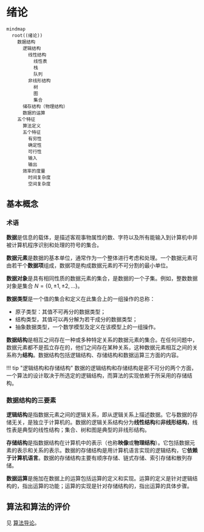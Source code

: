 # 绪论

```mermaid
mindmap
  root((绪论))
    数据结构
      逻辑结构
        线性结构
          线性表
          栈
          队列
        非线形结构
          树
          图
          集合
      储存结构（物理结构）
      数据的运算
    五个特征
      算法定义
      五个特征
        有穷性
        确定性
        可行性
        输入
        输出
      效率的度量
        时间复杂度
        空间复杂度
```

## 基本概念

### 术语

**数据**是信息的载体，是描述客观事物属性的数、字符以及所有能输入到计算机中并被计算机程序识别和处理的符号的集合。

**数据元素**是数据的基本单位，通常作为一个整体进行考虑和处理。一个数据元素可由若干个**数据项**组成，数据项是构成数据元素的不可分割的最小单位。

**数据对象**是具有相同性质的数据元素的集合，是数据的一个子集。例如，整数数据对象是集合 $N = \{0, \pm 1, \pm 2, \dots\}$。

**数据类型**是一个值的集合和定义在此集合上的一组操作的总称：

- 原子类型：其值不可再分的数据类型；
- 结构类型，其值可以再分解为若干成分的数据类型；
- 抽象数据类型，一个数学模型及定义在该模型上的一组操作。

**数据结构**是相互之间存在一种或多种特定关系的数据元素的集合。在任何问题中，数据元素都不是孤立存在的，他们之间存在某种关系，这种数据元素相互之间的关系称为**结构**。数据结构包括逻辑结构、存储结构和数据运算三方面的内容。

!!! tip "逻辑结构和存储结构"
    数据的逻辑结构和存储结构是密不可分的两个方面，一个算法的设计取决于所选定的逻辑结构，而算法的实现依赖于所采用的存储结构。

### 数据结构的三要素

**逻辑结构**是指数据元素之间的逻辑关系，即从逻辑关系上描述数据。它与数据的存储无关，是独立于计算机的。数据的逻辑关系结构分为**线性结构**和**非线形结构**，线性表是典型的线性结构；集合、树和图是典型的非线形结构。

**存储结构**是指数据结构在计算机中的表示（也称**映像**或**物理结构**）。它包括数据元素的表示和关系的表示。数据的存储结构是用计算机语言实现的逻辑结构，它**依赖于计算机语言**。数据的存储结构主要有顺序存储、链式存储、索引存储和散列存储。

**数据运算**是施加在数据上的运算包括运算的定义和实现。运算的定义是针对逻辑结构的，指出运算的功能；运算的实现是针对存储结构的，指出运算的具体步骤。

## 算法和算法的评价

见 [算法导论](../IntroductionToAlgorithm/index.md)。
